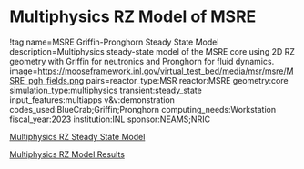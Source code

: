 # Multiphysics RZ Model of MSRE

!tag name=MSRE Griffin-Pronghorn Steady State Model
     description=Multiphysics steady-state model of the MSRE core using 2D RZ geometry with Griffin for neutronics and Pronghorn for fluid dynamics.
     image=https://mooseframework.inl.gov/virtual_test_bed/media/msr/msre/MSRE_pgh_fields.png
     pairs=reactor_type:MSR
           reactor:MSRE
           geometry:core
           simulation_type:multiphysics
           transient:steady_state
           input_features:multiapps
           v&v:demonstration
           codes_used:BlueCrab;Griffin;Pronghorn
           computing_needs:Workstation
           fiscal_year:2023
           institution:INL
           sponsor:NEAMS;NRIC

[Multiphysics RZ Steady State Model](msre_multiphysics_core_model.md)

[Multiphysics RZ Model Results](msre_multiphysics_results.md)











